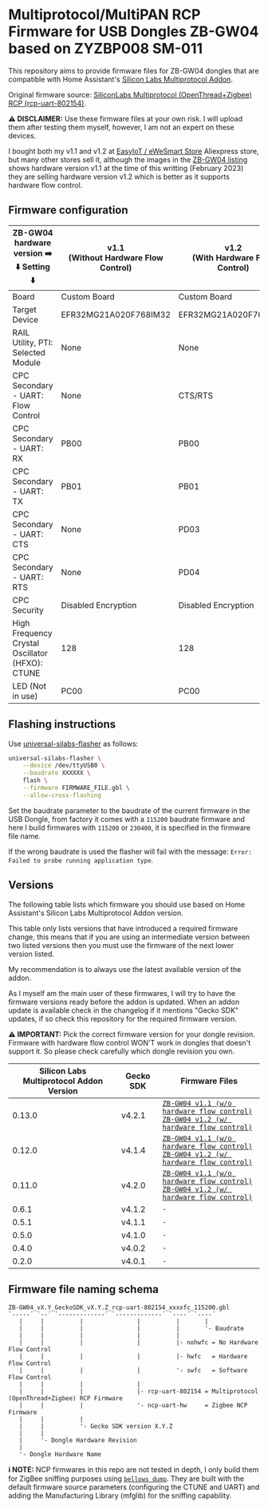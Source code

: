 # Multiprotocol/MultiPAN RCP Firmware for USB Dongles ZB-GW04 based on ZYZBP008 SM-011

This repository aims to provide firmware files for ZB-GW04 dongles that are
compatible with Home Assistant's [Silicon Labs Multiprotocol Addon][silabs-multiprotocol].

Original firmware source: [SiliconLabs Multiprotocol (OpenThread+Zigbee) RCP
(rcp-uart-802154)][silabs-gecko].

**⚠️ DISCLAIMER:** Use these firmware files at your own risk. I will upload them
after testing them myself, however, I am not an expert on these devices.

I bought both my v1.1 and v1.2 at [EasyIoT / eWeSmart Store][aliexpress-easyiot]
Aliexpress store, but many other stores sell it, although the images in the
[ZB-GW04 listing][aliexpress-easyiot-zbgw04] shows hardware version v1.1 at the
time of this writting (February 2023) they are selling hardware version v1.2
which is better as it supports hardware flow control.

[silabs-multiprotocol]: https://github.com/home-assistant/addons/tree/master/silabs-multiprotocol
[silabs-gecko]: https://github.com/SiliconLabs/gecko_sdk
[aliexpress-easyiot]: https://easyiot.aliexpress.com/store/5839056
[aliexpress-easyiot-zbgw04]: https://aliexpress.com/item/1005002791666029.html

## Firmware configuration

| ZB-GW04 hardware version ➡️<br />⬇️ Setting ⬇️     | v1.1<br />(Without Hardware Flow Control) | v1.2<br />(With Hardware Flow Control) |
|-------------------------------------------------|-------------------------------------------|----------------------------------------|
| Board                                           | Custom Board                              | Custom Board                           |
| Target Device                                   | EFR32MG21A020F768IM32                     | EFR32MG21A020F768IM32                  |
| RAIL Utility, PTI: Selected Module              | None                                      | None                                   |
| CPC Secondary - UART: Flow Control              | None                                      | CTS/RTS                                |
| CPC Secondary - UART: RX                        | PB00                                      | PB00                                   |
| CPC Secondary - UART: TX                        | PB01                                      | PB01                                   |
| CPC Secondary - UART: CTS                       | None                                      | PD03                                   |
| CPC Secondary - UART: RTS                       | None                                      | PD04                                   |
| CPC Security                                    | Disabled Encryption                       | Disabled Encryption                    |
| High Frequency Crystal Oscillator (HFXO): CTUNE | 128                                       | 128                                    |
| LED (Not in use)                                | PC00                                      | PC00                                   |

<!-- commander.exe gbl create rcp-uart-802154....gbl --app rcp-uart-802154....s37 -->

## Flashing instructions

Use [universal-silabs-flasher][universal-silabs-flasher] as follows:

```sh
universal-silabs-flasher \
    --device /dev/ttyUSB0 \
    --baudrate XXXXXX \
    flash \
    --firmware FIRMWARE_FILE.gbl \
    --allow-cross-flashing
```

Set the baudrate parameter to the baudrate of the current firmware in the USB
Dongle, from factory it comes with a `115200` baudrate firmware and here I build
firmwares with `115200` or `230400`, it is specified in the firmware file
name.

If the wrong baudrate is used the flasher will fail with the message: `Error:
Failed to probe running application type`.

[universal-silabs-flasher]: https://github.com/NabuCasa/universal-silabs-flasher

## Versions

The following table lists which firmware you should use based on Home
Assistant's Silicon Labs Multiprotocol Addon version.

This table only lists versions that have introduced a required firmware change,
this means that if you are using an intermediate version between two listed
versions then you must use the firmware of the next lower version listed.

My recommendation is to always use the latest available version of the addon.

As I myself am the main user of these firmwares, I will try to have the firmware
versions ready before the addon is updated. When an addon update is available
check in the changelog if it mentions "Gecko SDK" updates, if so check this
repository for the required firmware version.

**⚠️ IMPORTANT:** Pick the correct firmware version for your dongle
revision. Firmware with hardware flow control WON'T work in dongles that doesn't
support it. So please check carefully which dongle revision you own.

| Silicon Labs Multiprotocol Addon Version | Gecko SDK | Firmware Files                                                                                                                                                                                                                                   |
|------------------------------------------|-----------|--------------------------------------------------------------------------------------------------------------------------------------------------------------------------------------------------------------------------------------------------|
| 0.13.0                                   | v4.2.1    | [`ZB-GW04 v1.1 (w/o hardware flow control)`](./firmware/ZB-GW04_v1.1_GeckoSDK_v4.2.1_rcp-uart-802154_nohwfc_115200.gbl)<br />[`ZB-GW04 v1.2 (w/ hardware flow control)`](./firmware/ZB-GW04_v1.2_GeckoSDK_v4.2.1_rcp-uart-802154_hwfc_230400.gbl) |
| 0.12.0                                   | v4.1.4    | [`ZB-GW04 v1.1 (w/o hardware flow control)`](./firmware/ZB-GW04_v1.1_GeckoSDK_v4.1.4_rcp-uart-802154_nohwfc_115200.gbl)<br />[`ZB-GW04 v1.2 (w/ hardware flow control)`](./firmware/ZB-GW04_v1.2_GeckoSDK_v4.1.4_rcp-uart-802154_hwfc_115200.gbl) |
| 0.11.0                                   | v4.2.0    | [`ZB-GW04 v1.1 (w/o hardware flow control)`](./firmware/ZB-GW04_v1.1_GeckoSDK_v4.2.0_rcp-uart-802154_nohwfc_115200.gbl)<br />[`ZB-GW04 v1.2 (w/ hardware flow control)`](./firmware/ZB-GW04_v1.2_GeckoSDK_v4.2.0_rcp-uart-802154_hwfc_115200.gbl)                           |
| 0.6.1                                    | v4.1.2    | `-`                                                                                                                                                                                                                                              |
| 0.5.1                                    | v4.1.1    | `-`                                                                                                                                                                                                                                              |
| 0.5.0                                    | v4.1.0    | `-`                                                                                                                                                                                                                                              |
| 0.4.0                                    | v4.0.2    | `-`                                                                                                                                                                                                                                              |
| 0.2.0                                    | v4.0.1    | `-`                                                                                                                                                                                                                                              |

## Firmware file naming schema

```
ZB-GW04_vX.Y_GeckoSDK_vX.Y.Z_rcp-uart-802154_xxxxfc_115200.gbl
`-----´ `--´ `-------------´ `-------------´ `----´ `----´
   |     |          |               |          |       |
   |     |          |               |          |       '- Baudrate
   |     |          |               |          |
   |     |          |               |          |- nohwfc = No Hardware Flow Control
   |     |          |               |          |- hwfc   = Hardware Flow Control
   |     |          |               |          '- swfc   = Software Flow Control
   |     |          |               |
   |     |          |               |- rcp-uart-802154 = Multiprotocol (OpenThread+Zigbee) RCP Firmware
   |     |          |               '- ncp-uart-hw     = Zigbee NCP Firmware
   |     |          |
   |     |          '- Gecko SDK version X.Y.Z
   |     |
   |     '- Dongle Hardware Revision
   |
   '- Dongle Hardware Name
```

**ℹ️ NOTE:** NCP firmwares in this repo are not tested in depth, I only build
them for ZigBee sniffing purposes using [`bellows dump`][bellows]. They are
built with the default firmware source parameters (configuring the CTUNE and
UART) and adding the Manufacturing Library (mfglib) for the sniffing
capability.

[bellows]: https://github.com/zigpy/bellows

